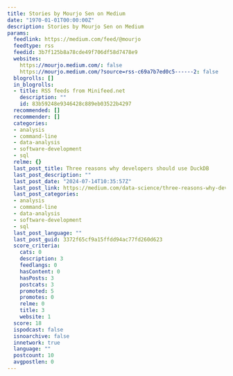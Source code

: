 ```yaml
---
title: Stories by Mourjo Sen on Medium
date: "1970-01-01T00:00:00Z"
description: Stories by Mourjo Sen on Medium
params:
  feedlink: https://medium.com/feed/@mourjo
  feedtype: rss
  feedid: 3b7f125b8a78cde49f706df58d7478e9
  websites:
    https://mourjo.medium.com/: false
    https://mourjo.medium.com/?source=rss-c69a7b7ed0c5------2: false
  blogrolls: []
  in_blogrolls:
  - title: RSS feeds from Minifeed.net
    description: ""
    id: 83b59248e9346428c889eb03522b4297
  recommended: []
  recommender: []
  categories:
  - analysis
  - command-line
  - data-analysis
  - software-development
  - sql
  relme: {}
  last_post_title: Three reasons why developers should use DuckDB
  last_post_description: ""
  last_post_date: "2024-07-14T10:35:57Z"
  last_post_link: https://medium.com/data-science/three-reasons-why-developers-should-use-duckdb-0884c8e9f02a?source=rss-c69a7b7ed0c5------2
  last_post_categories:
  - analysis
  - command-line
  - data-analysis
  - software-development
  - sql
  last_post_language: ""
  last_post_guid: 3372f65cf9a15ffdd94ac77fd260d623
  score_criteria:
    cats: 0
    description: 3
    feedlangs: 0
    hasContent: 0
    hasPosts: 3
    postcats: 3
    promoted: 5
    promotes: 0
    relme: 0
    title: 3
    website: 1
  score: 18
  ispodcast: false
  isnoarchive: false
  innetwork: true
  language: ""
  postcount: 10
  avgpostlen: 0
---
```

